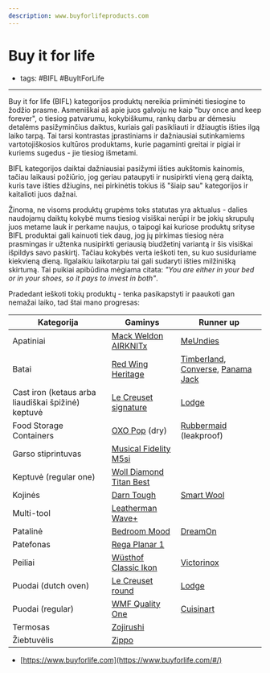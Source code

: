 ```yaml
---
description: www.buyforlifeproducts.com
---
```


# Buy it for life

- tags: #BIFL #BuyItForLife
---

Buy it for life (BIFL) kategorijos produktų nereikia priiminėti tiesiogine to žodžio prasme. Asmeniškai aš apie juos galvoju ne kaip "buy once and keep forever", o tiesiog patvarumu, kokybiškumu, rankų darbu ar dėmesiu detalėms pasižyminčius daiktus, kuriais gali pasikliauti ir džiaugtis išties ilgą laiko tarpą. Tai tarsi kontrastas įprastiniams ir dažniausiai sutinkamiems vartotojiškosios kultūros produktams, kurie pagaminti greitai ir pigiai ir kuriems sugedus - jie tiesiog išmetami.

BIFL kategorijos daiktai dažniausiai pasižymi išties aukštomis kainomis, tačiau laikausi požiūrio, jog geriau pataupyti ir nusipirkti vieną gerą daiktą, kuris tave išties džiugins, nei pirkinėtis tokius iš "šiaip sau" kategorijos ir kaitalioti juos dažnai.

Žinoma, ne visoms produktų grupėms toks statutas yra aktualus - dalies naudojamų daiktų kokybė mums tiesiog visiškai nerūpi ir be jokių skrupulų juos metame lauk ir perkame naujus, o taipogi kai kuriose produktų srityse BIFL produktai gali kainuoti tiek daug, jog jų pirkimas tiesiog nėra prasmingas ir užtenka nusipirkti geriausią biudžetinį variantą ir šis visiškai išpildys savo paskirtį. Tačiau kokybės verta ieškoti ten, su kuo susiduriame kiekvieną dieną. Ilgalaikiu laikotarpiu tai gali sudaryti išties milžinišką skirtumą. Tai puikiai apibūdina mėgiama citata: _"You are either in your bed or in your shoes, so it pays to invest in both"_.

Pradedant ieškoti tokių produktų - tenka pasikapstyti ir paaukoti gan nemažai laiko, tad štai mano progresas:

| Kategorija                                         | Gaminys                                                                                                                             | Runner up                                                                                                                                                                                                                                                                                                                                                                                                                        |
| -------------------------------------------------- | ----------------------------------------------------------------------------------------------------------------------------------- | -------------------------------------------------------------------------------------------------------------------------------------------------------------------------------------------------------------------------------------------------------------------------------------------------------------------------------------------------------------------------------------------------------------------------------- |
| Apatiniai                                          | [Mack Weldon AIRKNITx](https://mackweldon.com/collections/boxer-briefs/products/3-pack-airknitx-boxer-briefs)                       | [MeUndies](https://www.meundies.com/products/boxer-brief)                                                                                                                                                                                                                                                                                                                                                                        |
| Batai                                              | [Red Wing Heritage](https://www.redwingheritage.eu/eu/EUR/footwear)                                                                 | [Timberland](https://www.timberland.co.uk/shop/en/tbl-uk/men-footwear), [Converse](https://www.converse.com/dk/en/products/converse/men/sneakers/all-sneakers?lang=en\_DK\&pmid=AllOrderable-AllComingSoon-products-promotion\&pmpt=PROMOTION\_PRODUCT\_TYPE\_QUALIFYING\&prefn1=materialMulti\&prefv1=Leather\&srule=price-high-to-low\&start=0\&sz=32), [Panama Jack](https://www.panamajackshop.com/uk/en/man/footwear/shoes) |
| Cast iron (ketaus arba liaudiškai špižinė) keptuvė | [Le Creuset signature](https://www.lecreuset.com/signature-skillet)                                                                 | [Lodge](https://www.lodgemfg.com/product/chef-collection-skillet)                                                                                                                                                                                                                                                                                                                                                                |
| Food Storage Containers                            | [OXO Pop](https://www.oxo.com/categories/cleaning-organization/kitchen/pop-containers.html) (dry)                                   | [Rubbermaid](https://www.amazon.com/gp/product/B01JCNEIC6/ref=as\_li\_qf\_asin\_il\_tl?ie=UTF8\&tag=mrp01-20\&creative=9325\&linkCode=as2\&creativeASIN=B01JCNEIC6\&linkId=366673ffb16df80dc967166e57644e48) (leakproof)                                                                                                                                                                                                         |
| Garso stiprintuvas                                 | [Musical Fidelity M5si](https://www.musicalfidelity.com/products/m5series/m5si)                                                     |                                                                                                                                                                                                                                                                                                                                                                                                                                  |
| Keptuvė (regular one)                              | [Woll Diamond Titan Best](https://www.imperija.lt/lt/virtuves-indai/keptuves/woll-liejinio-keptuve-diamond-titan-best-2/?item=6436) |                                                                                                                                                                                                                                                                                                                                                                                                                                  |
| Kojinės                                            | [Darn Tough](https://darntough.com/collections/mens-hike-trek/material-merino-wool)                                                 | [Smart Wool](https://www.smartwool.com/shop/mens-wool-socks-1)                                                                                                                                                                                                                                                                                                                                                                   |
| Multi-tool                                         | [Leatherman Wave+](https://www.leatherman.com/wave-10.html)                                                                         |                                                                                                                                                                                                                                                                                                                                                                                                                                  |
| Patalinė                                           | [Bedroom Mood](https://bedroommood.com/lt/egyptian-cotton-duvet-sets)                                                               | [DreamOn](https://www.dreamonhome.lt/collections/comfort-collection)                                                                                                                                                                                                                                                                                                                                                             |
| Patefonas                                          | [Rega Planar 1](https://theaudiophileman.com/planar-1/)                                                                             |                                                                                                                                                                                                                                                                                                                                                                                                                                  |
| Peiliai                                            | [Wüsthof Classic Ikon](https://www.wuesthof.com/en-lt/series/)                                                                      | [Victorinox](https://www.swissarmy.com/us/en/Products/Cutlery/Paring-Knives/c/CUT\_ParingKnives?ScrollPosition=0\&maxResults=30)                                                                                                                                                                                                                                                                                                 |
| Puodai (dutch oven)                                | [Le Creuset round](https://www.lecreuset.com/round-dutch-oven)                                                                      | [Lodge](https://www.amazon.com/Lodge-Enameled-Classic-Enamel-Island/dp/B000N501BK)                                                                                                                                                                                                                                                                                                                                               |
| Puodai (regular)                                   | [WMF Quality One](https://www.wmf.com/en/pots/pan-sets/kochgeschirr-set-4-teilig-quality-one-77414638.html)                         | [Cuisinart](https://www.cuisinart.com/shopping/cookware/stylish-cookware-sets/mcp-12n)                                                                                                                                                                                                                                                                                                                                           |
| Termosas                                           | [Zojirushi](https://www.zojirushi.com/app/category/vacuum-insulated-mugs-bottles)                                                   |                                                                                                                                                                                                                                                                                                                                                                                                                                  |
| Žiebtuvėlis                                        | [Zippo](http://zippo.lt/products/ziebtuveliai)                                                                                      |                                                                                                                                                                                                                                                                                                                                                                                                                                  |

* [https://www.buyforlife.com](https://www.buyforlife.com/#/)
